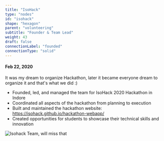 ```yaml
---
title: "IsoHack"
type: "nodes"
id: "isohack"
shape: "hexagon"
parent: "volunteering"
subtitle: "Founder & Team Lead"
weight: 43
draft: false
connectionLabel: "founded"
connectionType: "solid"
---
```


#### Feb 22, 2020

It was my dream to organize Hackathon, later it became everyone dream to organize it and that's what we did :)

- Founded, led, and managed the team for IsoHack 2020 Hackathon in Indore
- Coordinated all aspects of the hackathon from planning to execution
- Built and maintained the hackathon website: https://isohack.github.io/hackathon-webapp/
- Created opportunities for students to showcase their technical skills and innovation

![Isohack Team, will miss that](/images/isohack.png)